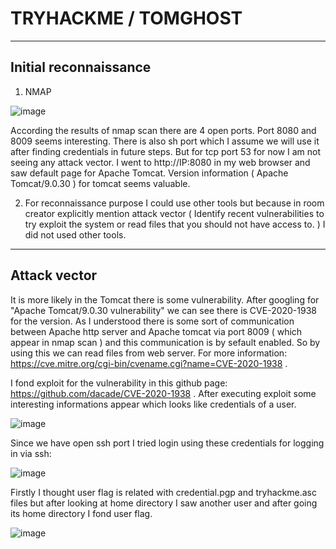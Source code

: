 # TRYHACKME / TOMGHOST

--------------------------------------------------------------------------------
## Initial reconnaissance
1. NMAP

![image](https://user-images.githubusercontent.com/99633184/187896832-10e04d80-1ef4-4293-ae89-34b8139502c8.png)

According the results of nmap scan there are 4 open ports. Port 8080 and 8009 seems interesting. There is also sh port which I assume we will use it after finding credentials in future steps. But for tcp port 53 for now I am not seeing any attack vector.
I went to http://IP:8080 in my web browser and saw default page for Apache Tomcat. Version information ( Apache Tomcat/9.0.30 ) for tomcat seems valuable.

2. For reconnaissance purpose I could use other tools but because in room creator explicitly mention attack vector ( Identify recent vulnerabilities to try exploit the system or read files that you should not have access to. ) I did not used other tools.

-------------------------------------------------------------------------------
## Attack vector
It is more likely in the Tomcat there is some vulnerability. After googling for "Apache Tomcat/9.0.30 vulnerability" we can see there is CVE-2020-1938 for the version.
As I understood there is some sort of communication between Apache http server and Apache tomcat via port 8009 ( which appear in nmap scan ) and this communication is by sefault enabled. So by using this we can read files from web server. For more information: https://cve.mitre.org/cgi-bin/cvename.cgi?name=CVE-2020-1938 .

I fond exploit for the vulnerability in this github page: https://github.com/dacade/CVE-2020-1938 . After executing exploit some interesting informations appear which looks like credentials of a user.

![image](https://user-images.githubusercontent.com/99633184/187902149-869044bc-2e05-471b-bdb8-daa54e4e13bf.png)

Since we have open ssh port I tried login using these credentials for logging in via ssh:

![image](https://user-images.githubusercontent.com/99633184/187902501-ecf1cffa-e720-4f78-bae5-aa0419254261.png)

Firstly I thought user flag is related with credential.pgp and tryhackme.asc files but after looking at home directory I saw another user and after going its home directory I fond user flag.

![image](https://user-images.githubusercontent.com/99633184/187903258-9d4f79d0-4bc2-4873-8f78-21d96a32a6e0.png)

